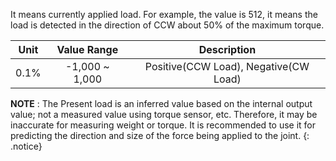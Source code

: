 It means currently applied load.
For example, the value is 512, it means the load is detected in the direction of CCW about 50% of the maximum torque.

| Unit  | Value Range   | Description |
| :---: | :-----------: | :---: |
| 0.1%  | -1,000 ~ 1,000| Positive(CCW Load), Negative(CW Load) |

**NOTE** : The Present load is an inferred value based on the internal output value; not a measured value using torque sensor, etc. Therefore, it may be inaccurate for measuring weight or torque. It is recommended to use it for predicting the direction and size of the force being applied to the joint.
{: .notice}
